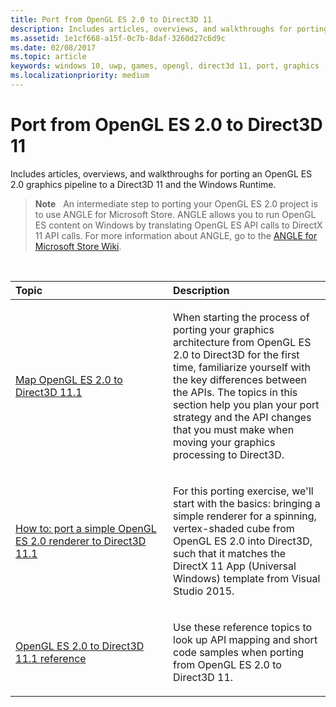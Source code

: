```yaml
---
title: Port from OpenGL ES 2.0 to Direct3D 11
description: Includes articles, overviews, and walkthroughs for porting an OpenGL ES 2.0 graphics pipeline to a Direct3D 11 and the Windows Runtime.
ms.assetid: 1e1cf668-a15f-0c7b-8daf-3260d27c6d9c
ms.date: 02/08/2017
ms.topic: article
keywords: windows 10, uwp, games, opengl, direct3d 11, port, graphics
ms.localizationpriority: medium
---
```

# Port from OpenGL ES 2.0 to Direct3D 11



Includes articles, overviews, and walkthroughs for porting an OpenGL ES 2.0 graphics pipeline to a Direct3D 11 and the Windows Runtime.

> **Note**   An intermediate step to porting your OpenGL ES 2.0 project is to use ANGLE for Microsoft Store. ANGLE allows you to run OpenGL ES content on Windows by translating OpenGL ES API calls to DirectX 11 API calls. For more information about ANGLE, go to the [ANGLE for Microsoft Store Wiki](https://github.com/microsoft/angle/wiki).

 

<table>
<colgroup>
<col width="50%" />
<col width="50%" />
</colgroup>
<thead>
<tr class="header">
<th align="left">Topic</th>
<th align="left">Description</th>
</tr>
</thead>
<tbody>
<tr class="odd">
<td align="left"><p><a href="map-concepts-and-infrastructure.md">Map OpenGL ES 2.0 to Direct3D 11.1</a></p></td>
<td align="left"><p>When starting the process of porting your graphics architecture from OpenGL ES 2.0 to Direct3D for the first time, familiarize yourself with the key differences between the APIs. The topics in this section help you plan your port strategy and the API changes that you must make when moving your graphics processing to Direct3D.</p></td>
</tr>
<tr class="even">
<td align="left"><p><a href="port-a-simple-opengl-es-2-0-renderer-to-directx-11-1.md">How to: port a simple OpenGL ES 2.0 renderer to Direct3D 11.1</a></p></td>
<td align="left"><p>For this porting exercise, we'll start with the basics: bringing a simple renderer for a spinning, vertex-shaded cube from OpenGL ES 2.0 into Direct3D, such that it matches the DirectX 11 App (Universal Windows) template from Visual Studio 2015.</p></td>
</tr>
<tr class="odd">
<td align="left"><p><a href="opengl-es-2-0-to-directx-11-1-reference.md">OpenGL ES 2.0 to Direct3D 11.1 reference</a></p></td>
<td align="left"><p>Use these reference topics to look up API mapping and short code samples when porting from OpenGL ES 2.0 to Direct3D 11.</p></td>
</tr>
</tbody>
</table>

 

 

 




